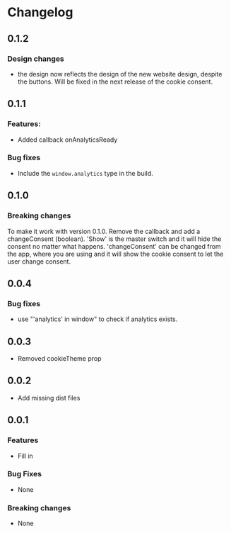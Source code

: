 # Changelog

## 0.1.2

### Design changes

- the design now reflects the design of the new website design, despite the buttons. Will be fixed in the next release of the cookie consent.

## 0.1.1

### Features:

- Added callback onAnalyticsReady

### Bug fixes

- Include the `window.analytics` type in the build.

## 0.1.0

### Breaking changes

To make it work with version 0.1.0. Remove the callback and add a changeConsent (boolean). 'Show' is the master switch and it will hide the consent no matter what happens. 'changeConsent' can be changed from the app, where you are using <CookieConsent> and it will show the cookie consent to let the user change consent.

## 0.0.4

### Bug fixes

- use "'analytics' in window" to check if analytics exists.

## 0.0.3

- Removed cookieTheme prop

## 0.0.2

- Add missing dist files

## 0.0.1

### Features

- Fill in

### Bug Fixes

- None

### Breaking changes

- None
